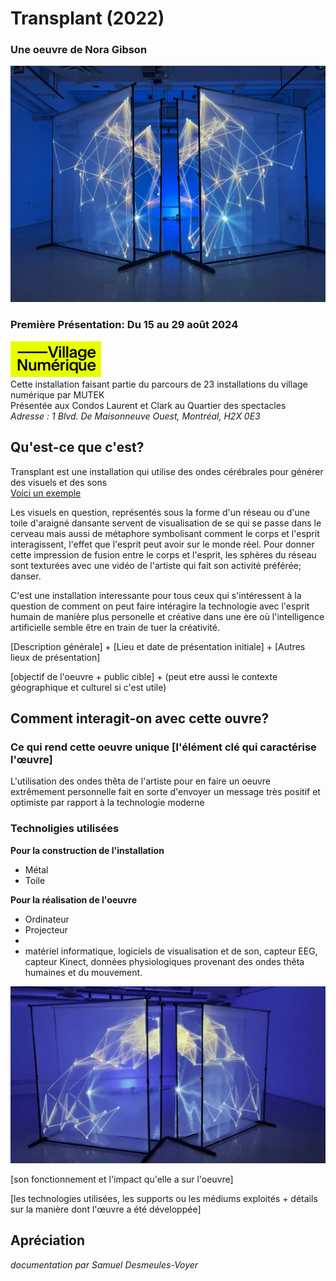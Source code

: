 # Transplant (2022)
### Une oeuvre de Nora Gibson

![Image de Transplant](./images/installation_transplant.webp)

### Première Présentation: Du 15 au 29 août 2024
![logo de Village Numérique.png](./images/logo_village_numerique.png)  
Cette installation faisant partie du parcours de 23 installations du village numérique par MUTEK  
Présentée aux Condos Laurent et Clark au Quartier des spectacles  
*Adresse : 1 Blvd. De Maisonneuve Ouest, Montréal, H2X 0E3*

## Qu'est-ce que c'est?

Transplant est une installation qui utilise des ondes cérébrales pour générer des visuels et des sons  
[Voici un exemple](https://vimeo.com/770426091)

Les visuels en question, représentés sous la forme d'un réseau ou d'une toile d'araigné dansante servent de visualisation de se qui se passe dans le cerveau mais aussi de métaphore symbolisant comment le corps et l'esprit interagissent, l'effet que l'esprit peut avoir sur le monde réel. Pour donner cette impression de fusion entre le corps et l'esprit, les sphères du réseau sont texturées avec une vidéo de l'artiste qui fait son activité préférée; danser.

C'est une installation interessante pour tous ceux qui s'intéressent à la question de comment on peut faire intéragire la technologie avec l'esprit humain de manière plus personelle et créative dans une ère où l'intelligence artificielle semble être en train de tuer la créativité.

[Description générale] + [Lieu et date de présentation initiale] + [Autres lieux de présentation]

[objectif de l'oeuvre + public cible] + (peut etre aussi le contexte géographique et culturel si c'est utile)


## Comment interagit-on avec cette ouvre?

### Ce qui rend cette oeuvre unique [l'élément clé qui caractérise l'œuvre]

L'utilisation des ondes thêta de l'artiste pour en faire un oeuvre extrêmement personnelle fait en sorte d'envoyer un message très positif et optimiste par rapport à la technologie moderne


### Technoligies utilisées

**Pour la construction de l'installation**
- Métal
- Toile

**Pour la réalisation de l'oeuvre**
- Ordinateur
- Projecteur
- 
- matériel informatique, logiciels de visualisation et de son, capteur EEG, capteur Kinect, données physiologiques provenant des ondes thêta humaines et du mouvement.

![Image de Transplant](./images/transplant_angle.webp)

[son fonctionnement et l'impact qu'elle a sur l'oeuvre]

[les technologies utilisées, les supports ou les médiums exploités + détails sur la manière dont l'œuvre a été développée]


## Apréciation


*documentation par Samuel Desmeules-Voyer*
